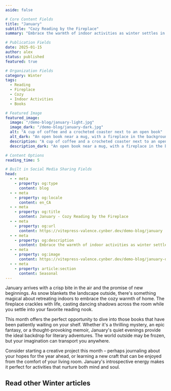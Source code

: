 ```yaml
---
aside: false

# Core Content Fields
title: "January"
subtitle: "Cozy Reading by the Fireplace"
summary: "Embrace the warmth of indoor activities as winter settles in. January offers the perfect opportunity to curl up with a good book, start new creative projects, and enjoy the peaceful quiet that comes with the coldest month of the year."

# Publication Fields
date: 2025-01-15
author: alex
status: published
featured: true

# Organization Fields
category: Winter
tags:
  - Reading
  - Fireplace
  - Cozy
  - Indoor Activities
  - Books

# Featured Image
featured_image:
  image: "/demo-blog/january-light.jpg"
  image_dark: "/demo-blog/january-dark.jpg"
  alt: "A cup of coffee and a crocheted coaster next to an open book"
  alt_dark: "An open book near a mug, with a fireplace in the background"
  description: "A cup of coffee and a crocheted coaster next to an open book - Credits to Céline Druguet on Unsplash"
  description_dark: "An open book near a mug, with a fireplace in the background - Credits to Pavan Trikutam on Unsplash"

# Content Options
reading_time: 5

# Built in Social Media Sharing Fields
head:
  - - meta
    - property: og:type
      content: blog
  - - meta
    - property: og:locale
      content: en_CA
  - - meta
    - property: og:title
      content: January - Cozy Reading by the Fireplace
  - - meta
    - property: og:url
      content: https://vitepress-valence.cynber.dev/demo-blog/january
  - - meta
    - property: og:description
      content: Embrace the warmth of indoor activities as winter settles in with cozy reading and creative projects.
  - - meta
    - property: og:image
      content: https://vitepress-valence.cynber.dev/demo-blog/january-dark.jpg
  - - meta
    - property: article:section
      content: Seasonal
---
```


<VpvArticleHeader 
    returnLink="/blog-demo"
    returnText="Back to Seasonal Blog"
/>

January arrives with a crisp bite in the air and the promise of new beginnings. As snow blankets the landscape outside, there's something magical about retreating indoors to embrace the cozy warmth of home. The fireplace crackles with life, casting dancing shadows across the room while you settle into your favorite reading nook.

This month offers the perfect opportunity to dive into those books that have been patiently waiting on your shelf. Whether it's a thrilling mystery, an epic fantasy, or a thought-provoking memoir, January's quiet evenings provide the ideal backdrop for literary adventures. The world outside may be frozen, but your imagination can transport you anywhere.

Consider starting a creative project this month – perhaps journaling about your hopes for the year ahead, or learning a new craft that can be enjoyed from the comfort of your living room. January's introspective energy makes it perfect for activities that nurture both mind and soul.

## Read other Winter articles

<VpvArticleList
    format="vertical"
    sortOrder="ascending"
    filterCategories="Winter"
    maxCards="2"
    :excludeURLs="[
        '/demo-blog/january'
    ]"
    articlesDataKey="demoBlogData"
  />